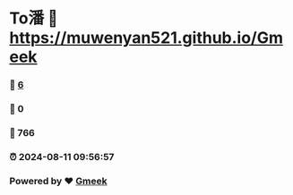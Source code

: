 # To潘 :link: https://muwenyan521.github.io/Gmeek 
### :page_facing_up: [6](https://muwenyan521.github.io/Gmeek/tag.html) 
### :speech_balloon: 0 
### :hibiscus: 766 
### :alarm_clock: 2024-08-11 09:56:57 
### Powered by :heart: [Gmeek](https://github.com/Meekdai/Gmeek)
